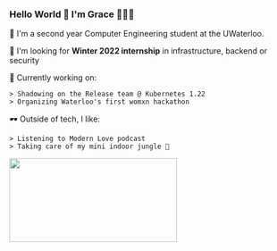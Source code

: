 ### Hello World 👋 I'm Grace 👩🏻‍💻

  🌱 I'm a second year Computer Engineering student at the UWaterloo.
  
  🌱 I'm looking for **Winter 2022 internship** in infrastructure, backend or security 
  
  🔭 Currently working on:
  
    > Shadowing on the Release team @ Kubernetes 1.22
    > Organizing Waterloo's first womxn hackathon
    
   
   🕶 Outside of tech, I like:
   
    > Listening to Modern Love podcast
    > Taking care of my mini indoor jungle 🌿
    
    
   <img src= "https://media.giphy.com/media/3oz8y07ua4tO49cr3G/giphy.gif" width="300" height="150"  />
